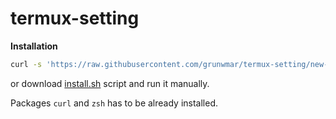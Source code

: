 # termux-setting
**Installation**

```bash
curl -s 'https://raw.githubusercontent.com/grunwmar/termux-setting/new-main/install.sh'
```

or download [install.sh](https://raw.githubusercontent.com/grunwmar/termux-setting/new-main/install.sh) script and run it manually.

Packages `curl` and `zsh` has to be already installed.

